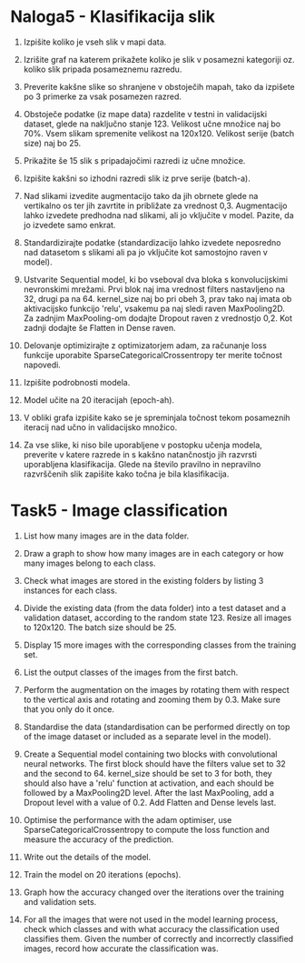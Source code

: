 # Naloga5 - Klasifikacija slik
1. Izpišite koliko je vseh slik v mapi data.

2. Izrišite graf na katerem prikažete koliko je slik v posamezni kategoriji oz. koliko slik pripada posameznemu razredu.

3. Preverite kakšne slike so shranjene v obstoječih mapah, tako da izpišete po 3 primerke za vsak posamezen razred.

4. Obstoječe podatke (iz mape data) razdelite v testni in validacijski dataset, glede na naključno stanje 123. Velikost učne množice naj bo 70%. Vsem slikam spremenite velikost na 120x120. Velikost serije (batch size) naj bo 25.

5. Prikažite še 15 slik s pripadajočimi razredi iz učne množice.

6. Izpišite kakšni so izhodni razredi slik iz prve serije (batch-a).

7. Nad slikami izvedite augmentacijo tako da jih obrnete glede na vertikalno os ter jih zavrtite in približate za vrednost 0,3. Augmentacijo lahko izvedete predhodna nad slikami, ali jo vključite v model. Pazite, da jo izvedete samo enkrat.

8. Standardizirajte podatke (standardizacijo lahko izvedete neposredno nad datasetom s slikami ali pa jo vključite kot samostojno raven v model).

9. Ustvarite Sequential model, ki bo vseboval dva bloka s konvolucijskimi nevronskimi mrežami. Prvi blok naj ima vrednost filters nastavljeno na 32, drugi pa na 64. kernel_size naj bo pri obeh 3, prav tako naj imata ob aktivacijsko funkcijo 'relu', vsakemu pa naj sledi raven MaxPooling2D. Za zadnjim MaxPooling-om dodajte Dropout raven z vrednostjo 0,2. Kot zadnji dodajte še Flatten in Dense raven.

10. Delovanje optimizirajte z optimizatorjem adam, za računanje loss funkcije uporabite SparseCategoricalCrossentropy ter merite točnost napovedi.

11. Izpišite podrobnosti modela.

12. Model učite na 20 iteracijah (epoch-ah).

13. V obliki grafa izpišite kako se je spreminjala točnost tekom posameznih iteracij nad učno in validacijsko množico.

14. Za vse slike, ki niso bile uporabljene v postopku učenja modela, preverite v katere razrede in s kakšno natančnostjo jih razvrsti uporabljena klasifikacija. Glede na število pravilno in nepravilno razvrščenih slik zapišite kako točna je bila klasifikacija.

# Task5 - Image classification
1. List how many images are in the data folder.

2. Draw a graph to show how many images are in each category or how many images belong to each class.

3. Check what images are stored in the existing folders by listing 3 instances for each class.

4. Divide the existing data (from the data folder) into a test dataset and a validation dataset, according to the random state 123. Resize all images to 120x120. The batch size should be 25.

5. Display 15 more images with the corresponding classes from the training set.

6. List the output classes of the images from the first batch.

7. Perform the augmentation on the images by rotating them with respect to the vertical axis and rotating and zooming them by 0.3. Make sure that you only do it once.

8. Standardise the data (standardisation can be performed directly on top of the image dataset or included as a separate level in the model).

9. Create a Sequential model containing two blocks with convolutional neural networks. The first block should have the filters value set to 32 and the second to 64. kernel_size should be set to 3 for both, they should also have a 'relu' function at activation, and each should be followed by a MaxPooling2D level. After the last MaxPooling, add a Dropout level with a value of 0.2. Add Flatten and Dense levels last.

10. Optimise the performance with the adam optimiser, use SparseCategoricalCrossentropy to compute the loss function and measure the accuracy of the prediction.

11. Write out the details of the model.

12. Train the model on 20 iterations (epochs).

13. Graph how the accuracy changed over the iterations over the training and validation sets.

14. For all the images that were not used in the model learning process, check which classes and with what accuracy the classification used classifies them. Given the number of correctly and incorrectly classified images, record how accurate the classification was.
